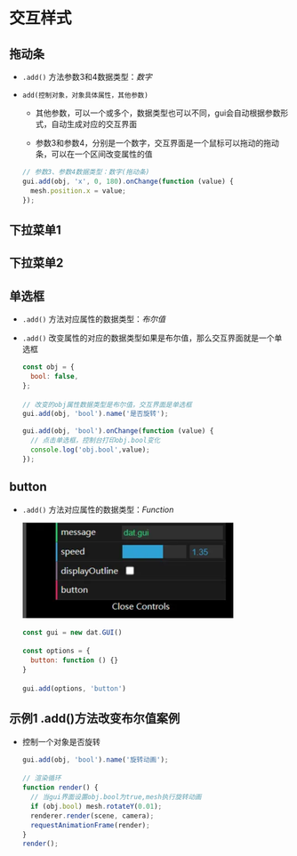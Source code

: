 # 交互样式

## 拖动条

+ `.add()` 方法参数3和4数据类型：*数字*
+ `add(控制对象，对象具体属性，其他参数)`

  + 其他参数，可以一个或多个，数据类型也可以不同，gui会自动根据参数形式，自动生成对应的交互界面

  + 参数3和参数4，分别是一个数字，交互界面是一个鼠标可以拖动的拖动条，可以在一个区间改变属性的值

  ```js
  // 参数3、参数4数据类型：数字(拖动条)
  gui.add(obj, 'x', 0, 180).onChange(function (value) {
    mesh.position.x = value;
  });
  ```

## 下拉菜单1



## 下拉菜单2


## 单选框

+ `.add()` 方法对应属性的数据类型：*布尔值*



+ `.add()` 改变属性的对应的数据类型如果是布尔值，那么交互界面就是一个单选框

  ```js
  const obj = {
    bool: false,
  };

  // 改变的obj属性数据类型是布尔值，交互界面是单选框
  gui.add(obj, 'bool').name('是否旋转');
  ```

  ```js
  gui.add(obj, 'bool').onChange(function (value) {
    // 点击单选框，控制台打印obj.bool变化
    console.log('obj.bool',value);
  });
  ```

## button

+ `.add()` 方法对应属性的数据类型：*Function*

  ![alt text](images/buttom.png)

  ```js
  const gui = new dat.GUI()

  const options = {
    button: function () {}
  }

  gui.add(options, 'button')
  ```

## 示例1 .add()方法改变布尔值案例

+ 控制一个对象是否旋转

  ```js
  gui.add(obj, 'bool').name('旋转动画');

  // 渲染循环
  function render() {
    // 当gui界面设置obj.bool为true,mesh执行旋转动画
    if (obj.bool) mesh.rotateY(0.01);
    renderer.render(scene, camera);
    requestAnimationFrame(render);
  }
  render();
  ```
